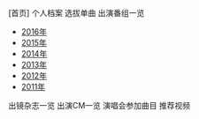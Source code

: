 [首页]
个人档案
选拔单曲
出演番组一览
- [2016年][bangumi 2016]
- [2015年][bangumi 2015]
- [2014年][bangumi 2014]
- [2013年][bangumi 2013]
- [2012年][bangumi 2012]
- [2011年][bangumi 2011]

出镜杂志一览
出演CM一览
演唱会参加曲目
推荐视频

[bangumi 2011]:/2011年出演番组.md
[bangumi 2012]:/2012年出演番组.md
[bangumi 2013]:/2013年出演番组.md
[bangumi 2014]:/2014年出演番组.md
[bangumi 2015]:/2015年出演番组.md
[bangumi 2016]:/2016年出演番组.md